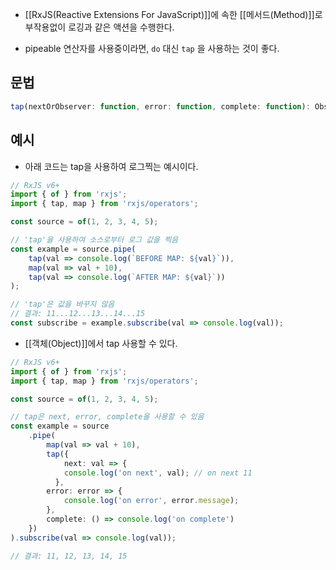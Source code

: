 - [[RxJS(Reactive Extensions For JavaScript)]]에 속한 [[메서드(Method)]]로 부작용없이 로깅과 같은 액션을 수행한다.

- pipeable 연산자를 사용중이라면, `do` 대신 `tap` 을 사용하는 것이 좋다.


## 문법

```ts
tap(nextOrObserver: function, error: function, complete: function): Observable
```


## 예시

- 아래 코드는 tap을 사용하여 로그찍는 예시이다.

```ts
// RxJS v6+
import { of } from 'rxjs';
import { tap, map } from 'rxjs/operators';

const source = of(1, 2, 3, 4, 5);

// 'tap'을 사용하여 소스로부터 로그 값을 찍음
const example = source.pipe(
	tap(val => console.log(`BEFORE MAP: ${val}`)),
	map(val => val + 10),
	tap(val => console.log(`AFTER MAP: ${val}`))
);

// 'tap'은 값을 바꾸지 않음
// 결과: 11...12...13...14...15
const subscribe = example.subscribe(val => console.log(val));
```

-  [[객체(Object)]]에서 tap 사용할 수 있다.

```ts
// RxJS v6+
import { of } from 'rxjs';
import { tap, map } from 'rxjs/operators';

const source = of(1, 2, 3, 4, 5);

// tap은 next, error, complete을 사용할 수 있음
const example = source
	.pipe(
	    map(val => val + 10),
		tap({
		    next: val => {
		    console.log('on next', val); // on next 11
	      },
	    error: error => {
	        console.log('on error', error.message);
	    },
	    complete: () => console.log('on complete')
	})
).subscribe(val => console.log(val));

// 결과: 11, 12, 13, 14, 15
```